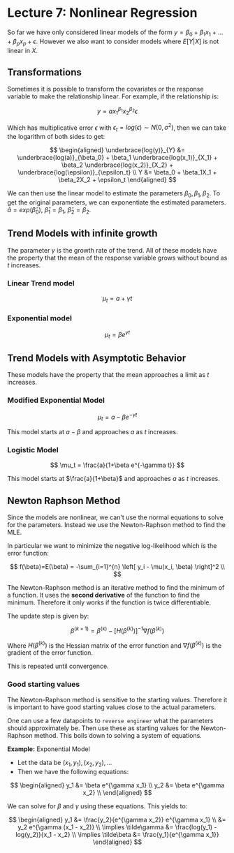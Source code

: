 # Lecture 7: Nonlinear Regression

So far we have only considered linear models of the form $y = \beta_0 + \beta_1x_1 + \dots + \beta_px_p + \epsilon$. However we also want to consider models where $E[Y|X]$ is not linear in $X$.

## Transformations

Sometimes it is possible to transform the covariates or the response variable to make the relationship linear. For example, if the relationship is:

$$
y = a x_1^{\beta_1} x_2^{\beta_2} \epsilon
$$

Which has multiplicative error $\epsilon$ with $\epsilon_t=log(\epsilon) \sim N(0, \sigma^2)$, then we can take the logarithm of both sides to get:

$$
\begin{aligned}
    \underbrace{log(y)}_{Y} &= \underbrace{log(a)}_{\beta_0} + \beta_1 \underbrace{log(x_1)}_{X_1} + \beta_2 \underbrace{log(x_2)}_{X_2} + \underbrace{log(\epsilon)}_{\epsilon_t} \\
    Y &= \beta_0 + \beta_1X_1 + \beta_2X_2 + \epsilon_t
\end{aligned}
$$

We can then use the linear model to estimate the parameters $\beta_0, \beta_1, \beta_2$. To get the original parameters, we can exponentiate the estimated parameters. $\hat{a} = exp(\hat{\beta}_0)$, $\hat{\beta}_1 = \beta_1$, $\hat{\beta}_2 = \beta_2$.

## Trend Models with infinite growth

The parameter $\gamma$ is the growth rate of the trend. All of these models have the property that the mean of the response variable grows without bound as $t$ increases.

### Linear Trend model

$$
\mu_t = a + \gamma t
$$

### Exponential model

$$
\mu_t = \beta e^{\gamma t}
$$

## Trend Models with Asymptotic Behavior

These models have the property that the mean approaches a limit as $t$ increases.

### Modified Exponential Model

$$
\mu_t = a - \beta e^{-\gamma t}
$$

This model starts at $a-\beta$ and approaches $a$ as $t$ increases.

### Logistic Model

$$
\mu_t = \frac{a}{1+\beta e^{-\gamma t}}
$$

This model starts at $\frac{a}{1+\beta}$ and approaches $a$ as $t$ increases.

## Newton Raphson Method

Since the models are nonlinear, we can't use the normal equations to solve for the parameters. Instead we use the Newton-Raphson method to find the MLE.

In particular we want to minimize the negative log-likelihood which is the error function:

$$
f(\beta)=E(\beta) = -\sum_{i=1}^{n} \left[ y_i - \mu(x_i, \beta) \right]^2 \\
$$

The Newton-Raphson method is an iterative method to find the minimum of a function. It uses the **second derivative** of the function to find the minimum. Therefore it only works if the function is twice differentiable.

The update step is given by:

$$
\beta^{(k+1)} = \beta^{(k)} - \left[ H(\beta^{(k)}) \right]^{-1} \nabla f(\beta^{(k)})
$$

Where $H(\beta^{(k)})$ is the Hessian matrix of the error function and $\nabla f(\beta^{(k)})$ is the gradient of the error function.

This is repeated until convergence.

### Good starting values

The Newton-Raphson method is sensitive to the starting values. Therefore it is important to have good starting values close to the actual parameters.

One can use a few datapoints to `reverse engineer` what the parameters should approximately be. Then use these as starting values for the Newton-Raphson method. This boils down to solving a system of equations.

**Example:** Exponential Model

+ Let the data be $(x_1, y_1), (x_2, y_2), ...$
+ Then we have the following equations:

$$
\begin{aligned}
    y_1 &= \beta e^{\gamma x_1} \\
    y_2 &= \beta e^{\gamma x_2} \\
\end{aligned}
$$

We can solve for $\beta$ and $\gamma$ using these equations. This yields to:

$$
\begin{aligned}
    y_1 &= \frac{y_2}{e^{\gamma x_2}} e^{\gamma x_1} \\
        &= y_2 e^{\gamma (x_1 - x_2)} \\
        \implies \tilde\gamma &= \frac{log(y_1) - log(y_2)}{x_1 - x_2} \\
        \implies \tilde\beta &= \frac{y_1}{e^{\gamma x_1}}
\end{aligned}
$$
